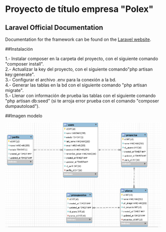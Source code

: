 # Proyecto de título empresa "Polex"

## Laravel Official Documentation

Documentation for the framework can be found on the [Laravel website](http://laravel.com/docs).

##Instalación

1.- Instalar composer en la carpeta del proyecto, con el siguiente comando "composer install".<br>
2.- Actualizar la key del proyecto, con el siguiente comando"php artisan key:generate".<br>
3.- Configurar el archivo .env para la conexión a la bd.<br>
4.- Generar las tablas en la bd con el siguiente comando "php artisan migrate".<br>
5.- Llenar con información de prueba las tablas con el siguiente comando "php artisan db:seed" (si te arroja error prueba con el comando "composer dumpautoload").<br>


##Imagen modelo

![alt tag](/public/images/modelo.png)